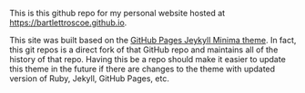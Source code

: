 This is this github repo for my personal website hosted at
https://bartlettroscoe.github.io.

This site was built based on the [GitHub Pages Jeykyll Minima
theme](https://jekyll.github.io/minima/).  In fact, this git repos is a direct
fork of that GitHub repo and maintains all of the history of that repo.
Having this be a repo should make it easier to update this theme in the future
if there are changes to the theme with updated version of Ruby, Jekyll, GitHub
Pages, etc.
